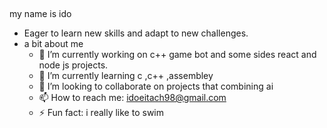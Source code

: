 

##
my name is ido 
- Eager to learn new skills and adapt to new challenges. 
- a bit about me 
  - 🔭 I’m currently working on c++ game bot and some sides react and node js projects.
  - 🌱 I’m currently learning c ,c++ ,assembley
  - 👯 I’m looking to collaborate on projects that combining ai  
  - 📫 How to reach me: idoeitach98@gmail.com 
  - ⚡ Fun fact: i really like to swim 
